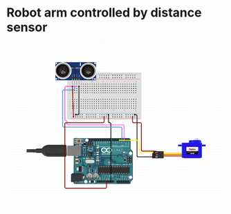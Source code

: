 # Robot arm controlled by distance sensor

![schema](https://github.com/alissonzampietro/projetos_arduino/blob/master/robot_arm_controlled_by_distance_sensor/schema.png)
